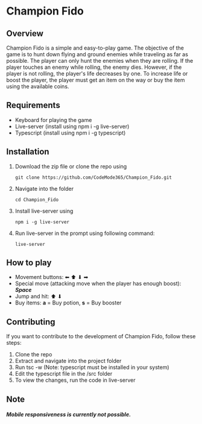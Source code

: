 # Champion Fido

## Overview
Champion Fido is a simple and easy-to-play game. The objective of the game is to hunt down flying and ground enemies while traveling as far as possible. The player can only hunt the enemies when they are rolling. If the player touches an enemy while rolling, the enemy dies. However, if the player is not rolling, the player's life decreases by one. To increase life or boost the player, the player must get an item on the way or buy the item using the available coins.

## Requirements
* Keyboard for playing the game
* Live-server (install using npm i -g live-server)
* Typescript (install using npm i -g typescript)

## Installation
1. Download the zip file or clone the repo using 
    ```
    git clone https://github.com/CodeMode365/Champion_Fido.git
    ```
1. Navigate into the folder
    ```
    cd Champion_Fido
    ```
1. Install live-server using
    ```
    npm i -g live-server
    ```
1. Run live-server in the prompt using following command:
    ```
    live-server
    ```

## How to play

* Movement buttons: ⬅ ⬆ ⬇ ➡
* Special move (attacking move when the player has enough boost): ***Space***
* Jump and hit: ⬆ ⬇
* Buy items: **a** = Buy potion, **s** = Buy booster

## Contributing
If you want to contribute to the development of Champion Fido, follow these steps:

1. Clone the repo
1. Extract and navigate into the project folder
1. Run tsc -w (Note: typescript must be installed in your system)
1. Edit the typescript file in the /src folder
1. To view the changes, run the code in live-server

## Note
#### *Mobile responsiveness is currently not possible.*
